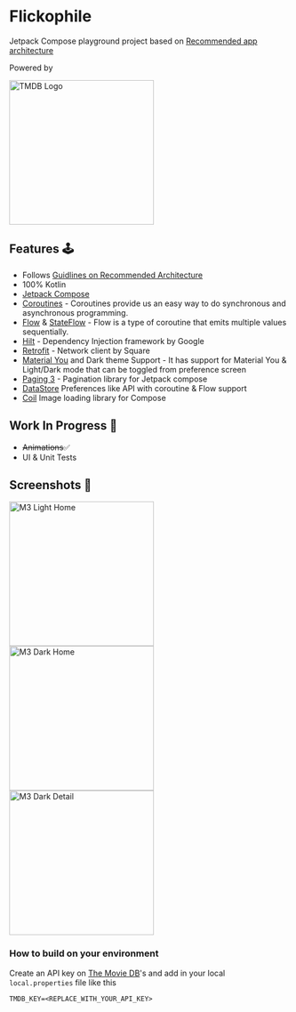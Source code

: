 # Flickophile

Jetpack Compose playground project based
on [Recommended app architecture](https://developer.android.com/jetpack/guide)

Powered by

<img width="260" alt="TMDB Logo" src="https://user-images.githubusercontent.com/13759258/213716452-837c217d-49ac-442c-b7eb-5f1a76dff614.png">

## Features 🕹

- Follows [Guidlines on Recommended Architecture](https://developer.android.com/jetpack/guide)
- 100% Kotlin
- [Jetpack Compose](https://developer.android.com/jetpack/compose)
- [Coroutines](https://developer.android.com/kotlin/coroutines) - Coroutines provide us an easy way
  to do synchronous and asynchronous programming.
- [Flow](https://developer.android.com/kotlin/flow)
  & [StateFlow](https://developer.android.com/kotlin/flow/stateflow-and-sharedflow#stateflow) - Flow
  is a type of coroutine that emits multiple values sequentially.
- [Hilt](https://dagger.dev/hilt/) - Dependency Injection framework by Google 
- [Retrofit](https://github.com/square/retrofit) - Network client by Square
- [Material You](https://m3.material.io) and Dark theme Support - It has support for Material You & Light/Dark mode that can be toggled from preference screen
- [Paging 3](https://developer.android.com/topic/libraries/architecture/paging/v3-overview) - Pagination library for Jetpack compose 
- [DataStore](https://developer.android.com/topic/libraries/architecture/datastore) Preferences like API with coroutine & Flow support
- [Coil](https://coil-kt.github.io/coil/compose/) Image loading library for Compose

## Work In Progress 🚧
- ~~Animations~~✅
- UI & Unit Tests

## Screenshots 📱

<img width="260" alt="M3 Light Home" src="https://user-images.githubusercontent.com/13759258/229272310-09fa9436-3576-4b9e-9207-ea2efa14528c.png"><img width="260" alt="M3 Dark Home" src="https://user-images.githubusercontent.com/13759258/229272471-0ff5120c-ecec-4ebb-844f-498a11eac916.png"><img width="260" alt="M3 Dark Detail" src="https://user-images.githubusercontent.com/13759258/229272304-0a42e0b6-d66a-434d-808d-94bc3f5f267a.png"> 

### How to build on your environment

Create an API key on [The Movie DB](https://www.themoviedb.org)'s and add in your
local `local.properties` file like this

```
TMDB_KEY=<REPLACE_WITH_YOUR_API_KEY>
```
